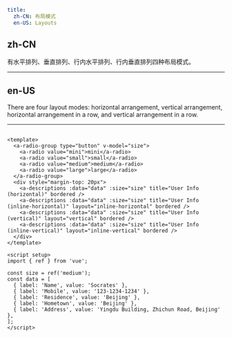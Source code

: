```yaml
title:
  zh-CN: 布局模式
  en-US: Layouts
```

## zh-CN

有水平排列、垂直排列、行内水平排列、行内垂直排列四种布局模式。

---

## en-US

There are four layout modes: horizontal arrangement, vertical arrangement, horizontal arrangement in a row, and vertical arrangement in a row.

---

```vue

<template>
  <a-radio-group type="button" v-model="size">
    <a-radio value="mini">mini</a-radio>
    <a-radio value="small">small</a-radio>
    <a-radio value="medium">medium</a-radio>
    <a-radio value="large">large</a-radio>
  </a-radio-group>
  <div style="margin-top: 20px">
    <a-descriptions :data="data" :size="size" title="User Info (horizontal)" bordered />
    <a-descriptions :data="data" :size="size" title="User Info (inline-horizontal)" layout="inline-horizontal" bordered />
    <a-descriptions :data="data" :size="size" title="User Info (vertical)" layout="vertical" bordered />
    <a-descriptions :data="data" :size="size" title="User Info (inline-vertical)" layout="inline-vertical" bordered />
  </div>
</template>

<script setup>
import { ref } from 'vue';

const size = ref('medium');
const data = [
  { label: 'Name', value: 'Socrates' },
  { label: 'Mobile', value: '123-1234-1234' },
  { label: 'Residence', value: 'Beijing' },
  { label: 'Hometown', value: 'Beijing' },
  { label: 'Address', value: 'Yingdu Building, Zhichun Road, Beijing' },
];
</script>
```
